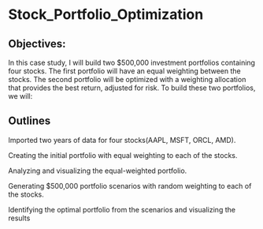 # Stock_Portfolio_Optimization

## Objectives:
In this case study, I will build two $500,000 investment portfolios containing four stocks. The first portfolio will have an equal weighting between the stocks. The second portfolio will be optimized with a weighting allocation that provides the best return, adjusted for risk. To build these two portfolios, we will:


## Outlines
Imported two years of data for four stocks(AAPL, MSFT, ORCL, AMD).

Creating the initial portfolio with equal weighting to each of the stocks.

Analyzing and visualizing the equal-weighted portfolio.

Generating $500,000 portfolio scenarios with random weighting to each of the stocks.

Identifying the optimal portfolio from the scenarios and visualizing the results
